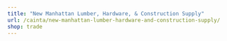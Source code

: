 ```yaml
---
title: "New Manhattan Lumber, Hardware, & Construction Supply"
url: /cainta/new-manhattan-lumber-hardware-and-construction-supply/
shop: trade
---
```

